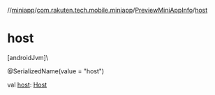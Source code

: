 //[miniapp](../../../index.md)/[com.rakuten.tech.mobile.miniapp](../index.md)/[PreviewMiniAppInfo](index.md)/[host](host.md)

# host

[androidJvm]\

@SerializedName(value = "host")

val [host](host.md): [Host](../-host/index.md)
